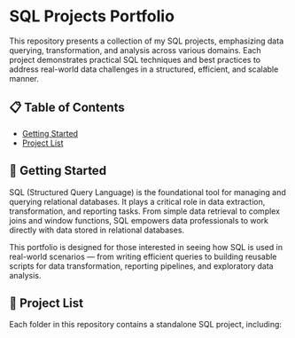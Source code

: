 # SQL Projects Portfolio

This repository presents a collection of my SQL projects, emphasizing data querying, transformation, and analysis across various domains. Each project demonstrates practical SQL techniques and best practices to address real-world data challenges in a structured, efficient, and scalable manner.


## 📋 Table of Contents

- [Getting Started](#getting-started)  
- [Project List](#project-list)  


## 🚀 Getting Started

SQL (Structured Query Language) is the foundational tool for managing and querying relational databases. It plays a critical role in data extraction, transformation, and reporting tasks. From simple data retrieval to complex joins and window functions, SQL empowers data professionals to work directly with data stored in relational databases.

This portfolio is designed for those interested in seeing how SQL is used in real-world scenarios — from writing efficient queries to building reusable scripts for data transformation, reporting pipelines, and exploratory data analysis.

## 📁 Project List

Each folder in this repository contains a standalone SQL project, including:
